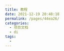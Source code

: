 ```yaml
---
title: 教程
date: 2021-12-19 20:48:18
permalink: /pages/44ea26/
categories:
  - 项目文档
  - di
tags:
  - 
---
```

